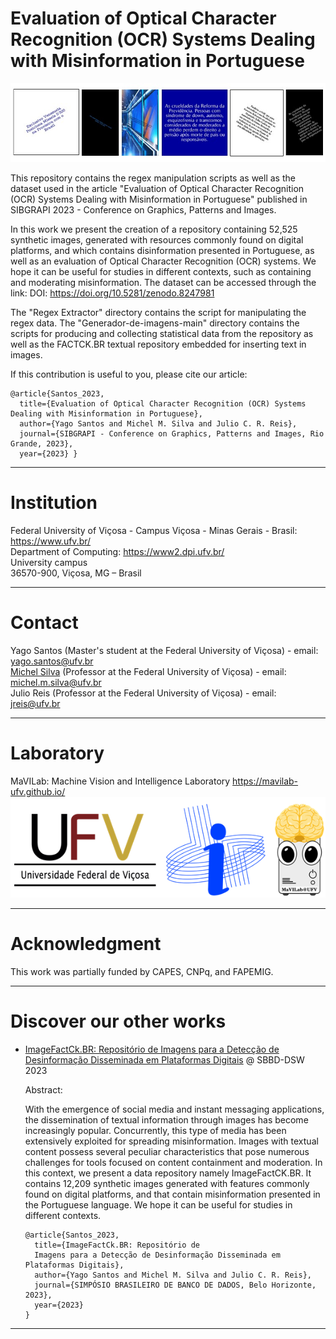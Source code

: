 <h1>Evaluation of Optical Character Recognition (OCR) Systems Dealing with Misinformation in Portuguese</h1>

![alt text](https://github.com/MaVILab-UFV/OCR-eval-for-misinformation-SIBGRAPI-2023/blob/main/resources/Exemplos.jpg?raw=true)

This repository contains the regex manipulation scripts as well as the dataset used in the article "Evaluation of Optical Character Recognition (OCR) Systems Dealing with Misinformation in Portuguese" published in SIBGRAPI 2023 - Conference on Graphics, Patterns and Images.

In this work we present the creation of a repository containing 52,525 synthetic images, generated with resources commonly found on digital platforms, and which contains disinformation presented in Portuguese, as well as an evaluation of Optical Character Recognition (OCR) systems. We hope it can be useful for studies in different contexts, such as containing and moderating misinformation. The dataset can be accessed through the link: DOI: https://doi.org/10.5281/zenodo.8247981

The "Regex Extractor" directory contains the script for manipulating the regex data. The "Generador-de-imagens-main" directory contains the scripts for producing and collecting statistical data from the repository as well as the FACTCK.BR textual repository embedded for inserting text in images.

If this contribution is useful to you, please cite our article:

```
@article{Santos_2023,
  title={Evaluation of Optical Character Recognition (OCR) Systems Dealing with Misinformation in Portuguese},
  author={Yago Santos and Michel M. Silva and Julio C. R. Reis},
  journal={SIBGRAPI - Conference on Graphics, Patterns and Images, Rio Grande, 2023},
  year={2023} }
```

---

# Institution  

Federal University of Viçosa - Campus Viçosa - Minas Gerais - Brasil: https://www.ufv.br/  
Department of Computing: https://www2.dpi.ufv.br/  
University campus  
36570-900, Viçosa, MG – Brasil  

---

# Contact  

Yago Santos (Master's student at the Federal University of Viçosa) - email: yago.santos@ufv.br  
[Michel Silva](https://michelmelosilva.github.io/) (Professor at the Federal University of Viçosa) - email: michel.m.silva@ufv.br  
Julio Reis (Professor at the Federal University of Viçosa) - email: jreis@ufv.br  

---

# Laboratory  

MaVILab: Machine Vision and Intelligence Laboratory https://mavilab-ufv.github.io/  
![alt text](https://github.com/MaVILab-UFV/OCR-eval-for-misinformation-SIBGRAPI-2023/blob/main/resources/Logomarcas.png?raw=true)

---

# Acknowledgment  

This work was partially funded by CAPES, CNPq, and FAPEMIG.  

---

# Discover our other works  

- [ImageFactCk.BR: Repositório de Imagens para a Detecção de Desinformação Disseminada em Plataformas Digitais](https://github.com/MaVILab-UFV/ImageFactCk.br-dataset-SBBD-DSW-2023) @ SBBD-DSW 2023  
  
  Abstract:
  
  With the emergence of social media and instant messaging applications, the dissemination of textual information through images has become increasingly popular. Concurrently, this type of media has been extensively exploited for spreading misinformation. Images with textual content possess several peculiar characteristics that pose numerous challenges for tools focused on content containment and moderation. In this context, we present a data repository namely ImageFactCK.BR. It contains 12,209 synthetic images generated with features commonly found on digital platforms, and that contain misinformation presented in the Portuguese language. We hope it can be useful for studies in different contexts.
  
  ```
  @article{Santos_2023,
    title={ImageFactCk.BR: Repositório de 
    Imagens para a Detecção de Desinformação Disseminada em Plataformas Digitais},
    author={Yago Santos and Michel M. Silva and Julio C. R. Reis},
    journal={SIMPÓSIO BRASILEIRO DE BANCO DE DADOS, Belo Horizonte, 2023},
    year={2023}
  }
  ```

---
